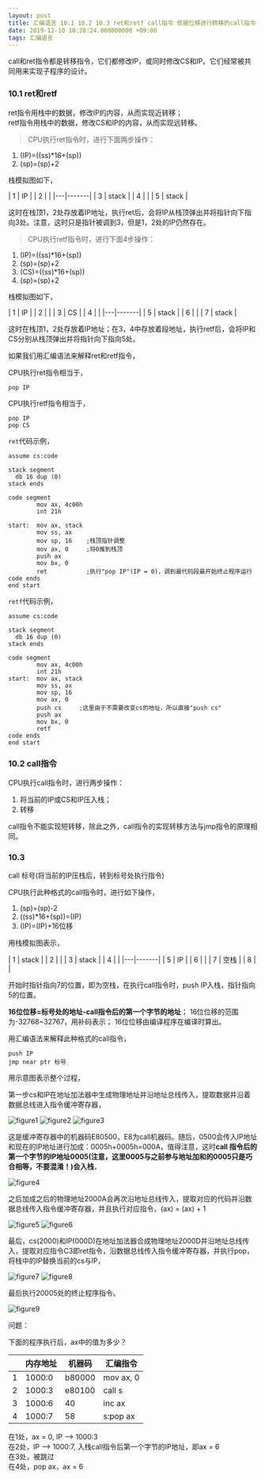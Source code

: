 ```yaml
---
layout: post
title: 汇编语言 10.1 10.2 10.3 ret和retf call指令 依据位移进行转移的call指令
date: 2019-12-10 10:28:24.000000000 +09:00
tags: 汇编语言
---
```


call和ret指令都是转移指令，它们都修改IP，或同时修改CS和IP。它们经常被共同用来实现子程序的设计。

### 10.1 ret和retf

ret指令用栈中的数据，修改IP的内容，从而实现近转移；<br>
retf指令用栈中的数据，修改CS和IP的内容，从而实现远转移。

> CPU执行ret指令时，进行下面两步操作：

1. (IP)=((ss)\*16+(sp))
2. (sp)=(sp)+2

栈模拟图如下，

| 1 | IP    |
| 2 |       |
|---|-------|
| 3 | stack |
| 4 |       |
| 5 | stack |

这时在栈顶1，2处存放着IP地址，执行ret后，会将IP从栈顶弹出并将指针向下指向3处。注意，这时只是指针被调到3，但是1，2处的IP仍然存在。

> CPU执行retf指令时，进行下面4步操作：

1. (IP)=((ss)\*16+(sp))
2. (sp)=(sp)+2
3. (CS)=((ss)\*16+(sp))
4. (sp)=(sp)+2

栈模拟图如下，

| 1 | IP    |
| 2 |       |
| 3 | CS    |
| 4 |       |
|---|-------|
| 5 | stack |
| 6 |       |
| 7 | stack |

这时在栈顶1，2处存放着IP地址；在3，4中存放着段地址，执行retf后，会将IP和CS分别从栈顶弹出并将指针向下指向5处。

如果我们用汇编语法来解释ret和retf指令，

CPU执行ret指令相当于，

```x86asm
pop IP
```

CPU执行retf指令相当于，

```x86asm
pop IP
pop CS
```

`ret`代码示例，

```x86asm
assume cs:code

stack segment
  db 16 dup (0)
stack ends

code segment
        mov ax, 4c00h
        int 21h

start:  mov ax, stack
        mov ss, ax
        mov sp, 16    ;栈顶指针调整
        mov ax, 0     ;将0推到栈顶
        push ax
        mov bx, 0
        ret           ;执行"pop IP"(IP = 0)，调到最代码段最开始终止程序运行
code ends
end start
```

`retf`代码示例，

```x86asm
assume cs:code

stack segment
  db 16 dup (0)
stack ends

code segment
        mov ax, 4c00h
        int 21h
start:  mov ax, stack
        mov ss, ax
        mov sp, 16
        mov ax, 0
        push cs     ;这里由于不需要改变cs的地址，所以直接"push cs"
        push ax
        mov bx, 0
        retf
code ends
end start
```

### 10.2 call指令

CPU执行call指令时，进行两步操作：
1. 将当前的IP或CS和IP压入栈；
2. 转移

call指令不能实现短转移，除此之外，call指令的实现转移方法与jmp指令的原理相同。

### 10.3

call 标号(将当前的IP压栈后，转到标号处执行指令)

CPU执行此种格式的call指令时，进行如下操作，

1. (sp)=(sp)-2
2. ((ss)\*16+(sp))=(IP)
3. (IP)=(IP)+16位移

用栈模拟图表示，

| 1 | stack |
| 2 |       |
| 3 | stack |
| 4 |       |
|---|-------|
| 5 | IP    |
| 6 |       |
| 7 | 空栈  |
| 8 |       |

开始时指针指向7的位置，即为空栈，在执行call指令时，push IP入栈，指针指向5的位置。

**16位位移=标号处的地址-call指令后的第一个字节的地址**；
16位位移的范围为-32768~32767，用补码表示；
16位位移由编译程序在编译时算出。

用汇编语法来解释此种格式的call指令，

```x86ams
push IP
jmp near ptr 标号
```

用示意图表示整个过程，

第一步cs和IP在地址加法器中生成物理地址并沿地址总线传入，提取数据并沿着数据总线进入指令缓冲寄存器，

![figure1](/assets/201912/2019-12-10_10-10-11.png)
![figure2](/assets/201912/2019-12-10_10-10-02.png)
![figure3](/assets/201912/2019-12-10_10-10-50.png)

这是缓冲寄存器中的机器码E80500，E8为call机器码。随后，0500会传入IP地址和现在的IP地址进行加成：0005h+0005h=000A，值得注意，这时**call 指令后的第一个字节的IP地址0005(注意，这里0005与之前参与地址加和的0005只是巧合相等，不要混淆！)会入栈**，

![figure4](/assets/201912/2019-12-10_10-11-46.png)

之后加成之后的物理地址2000A会再次沿地址总线传入，提取对应的代码并沿数据总线传入指令缓冲寄存器，并且执行对应指令，(ax) = (ax) + 1

![figure5](/assets/201912/2019-12-10_10-12-05.png)
![figure6](/assets/201912/2019-12-10_10-12-15.png)

最后，cs(2000)和IP(000D)在地址加法器合成物理地址2000D并沿地址总线传入，提取对应指令C3即ret指令，沿数据总线传入指令缓冲寄存器，并执行pop，将栈中的IP替换当前的cs与IP，

![figure7](/assets/201912/2019-12-10_10-16-10.png)
![figure8](/assets/201912/2019-12-10_10-16-27.png)

最后执行20005处的终止程序指令。

![figure9](/assets/201912/2019-12-10_10-16-53.png)

问题：

下面的程序执行后，ax中的值为多少？

|   | 内存地址 | 机器码 | 汇编指令  |
|---|----------|--------|-----------|
| 1 | 1000\:0  | b80000 | mov ax, 0 |
| 2 | 1000\:3  | e80100 | call s    |
| 3 | 1000\:6  | 40     | inc ax    |
| 4 | 1000\:7  | 58     | s\:pop ax |

在1处，ax = 0, IP --> 1000:3<br>
在2处，IP --> 1000:7, 入栈call指令后第一个字节的IP地址，即ax = 6<br>
在3处，被跳过<br>
在4处，pop ax，ax = 6













